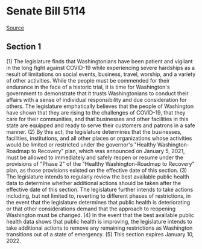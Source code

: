 # Senate Bill 5114

[Source](http://lawfilesext.leg.wa.gov/biennium/2021-22/Xml/Bills/Senate%20Bills/5114.xml)
## Section 1
(1) The legislature finds that Washingtonians have been patient and vigilant in the long fight against COVID-19 while experiencing severe hardships as a result of limitations on social events, business, travel, worship, and a variety of other activities. While the people must be commended for their endurance in the face of a historic trial, it is time for Washington's government to demonstrate that it trusts Washingtonians to conduct their affairs with a sense of individual responsibility and due consideration for others. The legislature emphatically believes that the people of Washington have shown that they are rising to the challenges of COVID-19, that they care for their communities, and that businesses and other facilities in this state are equipped and ready to serve their customers and patrons in a safe manner.
(2) By this act, the legislature determines that the businesses, facilities, institutions, and all other places or organizations whose activities would be limited or restricted under the governor's "Healthy Washington-Roadmap to Recovery" plan, which was announced on January 5, 2021, must be allowed to immediately and safely reopen or resume under the provisions of "Phase 2" of the "Healthy Washington-Roadmap to Recovery" plan, as those provisions existed on the effective date of this section.
(3) The legislature intends to regularly review the best available public health data to determine whether additional actions should be taken after the effective date of this section. The legislature further intends to take actions including, but not limited to, reverting to different phases of restrictions, in the event that the legislature determines that public health is deteriorating or that other considerations demand that the approach to reopening Washington must be changed.
(4) In the event that the best available public health data shows that public health is improving, the legislature intends to take additional actions to remove any remaining restrictions as Washington transitions out of a state of emergency.
(5) This section expires January 10, 2022.
